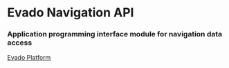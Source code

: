 # Evado Navigation API

### Application programming interface module for navigation data access

[Evado Platform](https://github.com/mkhorin/evado)